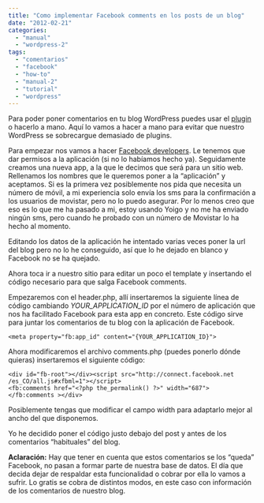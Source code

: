 ```yaml
---
title: "Como implementar Facebook comments en los posts de un blog"
date: "2012-02-21"
categories: 
  - "manual"
  - "wordpress-2"
tags: 
  - "comentarios"
  - "facebook"
  - "how-to"
  - "manual-2"
  - "tutorial"
  - "wordpress"
---
```


Para poder poner comentarios en tu blog WordPress puedes usar el [plugin](http://wordpress.org/extend/plugins/facebook-comments-for-wordpress/ "Facebook Comments Wordpress Plugin") o hacerlo a mano. Aquí lo vamos a hacer a mano para evitar que nuestro WordPress se sobrecargue demasiado de plugins.

Para empezar nos vamos a hacer [Facebook developers](https://developers.facebook.com/apps/ "Facebook Developers"). Le tenemos que dar permisos a la aplicación (si no lo habíamos hecho ya). Seguidamente creamos una nueva app, a la que le decimos que será para un sitio web. Rellenamos los nombres que le queremos poner a la “aplicación” y aceptamos. Si es la primera vez posiblemente nos pida que necesita un número de móvil, a mi experiencia solo envía los sms para la confirmación a los usuarios de movistar, pero no lo puedo asegurar. Por lo menos creo que eso es lo que me ha pasado a mi, estoy usando Yoigo y no me ha enviado ningún sms, pero cuando he probado con un número de Movistar lo ha hecho al momento.

Editando los datos de la aplicación he intentado varias veces poner la url del blog pero no lo he conseguido, así que lo he dejado en blanco y Facebook no se ha quejado.

Ahora toca ir a nuestro sitio para editar un poco el template y insertando el código necesario para que salga Facebook comments.

Empezaremos con el header.php, allí insertaremos la siguiente línea de código cambiando _YOUR\_APPLICATION\_ID_ por el número de aplicación que nos ha facilitado Facebook para esta app en concreto. Este código sirve para juntar los comentarios de tu blog con la aplicación de Facebook.

```
<meta property="fb:app_id" content="{YOUR_APPLICATION_ID}">
```

Ahora modificaremos el archivo comments.php (puedes ponerlo dónde quieras) insertaremos el siguiente código:

```
<div id="fb-root"></div><script src="http://connect.facebook.net
/es_CO/all.js#xfbml=1"></script>
<fb:comments href="<?php the_permalink() ?>" width="687">
</fb:comments ></div>
```

Posiblemente tengas que modificar el campo width para adaptarlo mejor al ancho del que disponemos.

Yo he decidido poner el código justo debajo del post y antes de los comentarios “habituales” del blog.

**Aclaración:** Hay que tener en cuenta que estos comentarios se los “queda” Facebook, no pasan a formar parte de nuestra base de datos. El día que decida dejar de respaldar esta funcionalidad o cobrar por ella lo vamos a sufrir. Lo gratis se cobra de distintos modos, en este caso con información de los comentarios de nuestro blog.

